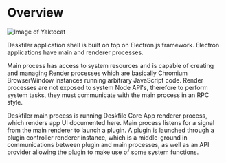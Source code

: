 # Overview

![Image of Yaktocat](https://i.imgur.com/25Rg4U2.png)

Deskfiler application shell is built on top on Electron.js framework.
Electron applications have main and renderer processes.

Main process has access to system resources and is capable of creating and managing Render processes which are basically Chromium BrowserWindow instances running arbitrary JavaScript code. Render processes are not exposed to system Node API's, therefore to perform system tasks, they must communicate with the main process in an RPC style.

Deskfiler main process is running Deskfile Core App renderer process, which renders app UI documented here. Main process listens for a signal from the main renderer to launch a plugin. A plugin is launched through a plugin controller renderer instance, which is a middle-ground in communications between plugin and main processes, as well as an API provider allowing the plugin to make use of some system functions.

